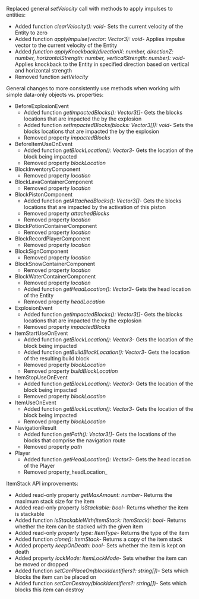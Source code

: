

Replaced general _setVelocity_ call with methods to apply impulses to entities:

-   Added function _clearVelocity(): void_\- Sets the current velocity of the Entity to zero
-   Added function _applyImpulse(vector: Vector3): void_\- Applies impulse vector to the current velocity of the Entity
-   Added _function_ _applyKnockback(directionX: number, directionZ: number, horizontalStrength: number, verticalStrength: number): void_\- Applies knockback to the Entity in specified direction based on vertical and horizontal strength
-   Removed function _setVelocity_

General changes to more consistently use methods when working with simple data-only objects vs. properties:

-   BeforeExplosionEvent
    -   Added function _getImpactedBlocks(): Vector3\[\]_\- Gets the blocks locations that are impacted the by the explosion
    -   Added function _setImpactedBlocks(blocks: Vector3\[\]): void_\- Sets the blocks locations that are impacted the by the explosion
    -   Removed property _impactedBlocks_
-   BeforeItemUseOnEvent
    -   Added function _getBlockLocation(): Vector3_\- Gets the location of the block being impacted
    -   Removed property _blockLocation_
-   BlockInventoryComponent
    -   Removed property _location_
-   BlockLavaContainerComponent
    -   Removed property _location_
-   BlockPistonComponent
    -   Added function _getAttachedBlocks(): Vector3\[\]_\- Gets the blocks locations that are impacted by the activation of this piston
    -   Removed property _attachedBlocks_
    -   Removed property _location_
-   BlockPotionContainerComponent
    -   Removed property _location_
-   BlockRecordPlayerComponent
    -   Removed property _location_
-   BlockSignComponent
    -   Removed property _location_
-   BlockSnowContainerComponent
    -   Removed property _location_
-   BlockWaterContainerComponent
    -   Removed property _location_
    -   Added function _getHeadLocation(): Vector3_\- Gets the head location of the Entity
    -   Removed property _headLocation_
-   ExplosionEvent
    -   Added function _getImpactedBlocks(): Vector3\[\]_\- Gets the blocks locations that are impacted the by the explosion
    -   Removed property _impactedBlocks_
-   ItemStartUseOnEvent
    -   Added function _getBlockLocation(): Vector3_\- Gets the location of the block being impacted
    -   Added function _getBuildBlockLocation(): Vector3_\- Gets the location of the resulting build block
    -   Removed property _blockLocation_
    -   Removed property _buildBlockLocation_
-   ItemStopUseOnEvent
    -   Added function _getBlockLocation(): Vector3_\- Gets the location of the block being impacted
    -   Removed property _blockLocation_
-   ItemUseOnEvent
    -   Added function _getBlockLocation(): Vector3_\- Gets the location of the block being impacted
    -   Removed property _blockLocation_
-   NavigationResult
    -   Added function _getPath(): Vector3\[\]_\- Gets the locations of the blocks that comprise the navigation route
    -   Removed property _path_
-   Player
    -   Added function _getHeadLocation(): Vector3_\- Gets the head location of the Player
    -   Removed property_headLocation_

ItemStack API improvements:

-   Added read-only property _getMaxAmount: number_\- Returns the maximum stack size for the item
-   Added read-only property _isStackable: bool_\- Returns whether the item is stackable
-   Added function _isStackableWith(itemStack: ItemStack): bool_\- Returns whether the item can be stacked with the given item
-   Added read-only _property_ _type: ItemType_\- Returns the type of the item
-   Added function _clone(): ItemStack_\- Returns a copy of the item stack
-   Added property _keepOnDeath: bool_\- Sets whether the item is kept on death
-   Added property _lockMode: ItemLockMode_\- Sets whether the item can be moved or dropped
-   Added function _setCanPlaceOn(blockIdentifiers?: string\[\])_\- Sets which blocks the item can be placed on
-   Added function _setCanDestroy(blockIdentifiers?: string\[\])_\- Sets which blocks this item can destroy